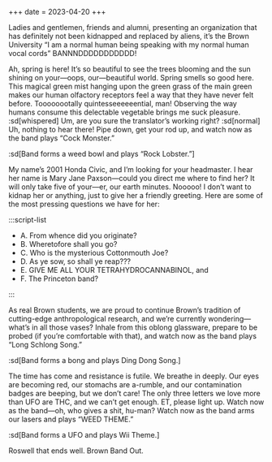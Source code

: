 +++
date = 2023-04-20
+++

Ladies and gentlemen, friends and alumni, presenting an organization that has definitely not been kidnapped and replaced by aliens, it’s the Brown University “I am a normal human being speaking with my normal human vocal cords” BANNNDDDDDDDDDDD!

Ah, spring is here! It’s so beautiful to see the trees blooming and the sun shining on your—oops, our—beautiful world. Spring smells so good here. This magical green mist hanging upon the green grass of the main green makes our human olfactory receptors feel a way that they have never felt before. Toooooootally quintesseeeeeential, man! Observing the way humans consume this delectable vegetable brings me suck pleasure. :sd[whispered] Um, are you sure the translator’s working right? :sd[normal] Uh, nothing to hear there! Pipe down, get your rod up, and watch now as the band plays “Cock Monster.”

:sd[Band forms a weed bowl and plays “Rock Lobster.”]

My name’s 2001 Honda Civic, and I’m looking for your headmaster. I hear her name is Mary Jane Paxson—could you direct me where to find her? It will only take five of your—er, our earth minutes. Nooooo! I don’t want to kidnap her or anything, just to give her a friendly greeting. Here are some of the most pressing questions we have for her:

:::script-list

- A. From whence did you originate?
- B. Wheretofore shall you go?
- C. Who is the mysterious Cottonmouth Joe?
- D. As ye sow, so shall ye reap???
- E. GIVE ME ALL YOUR TETRAHYDROCANNABINOL, and
- F. The Princeton band?

:::

As real Brown students, we are proud to continue Brown’s tradition of cutting-edge anthropological research, and we’re currently wondering—what’s in all those vases? Inhale from this oblong glassware, prepare to be probed (if you’re comfortable with that), and watch now as the band plays “Long Schlong Song.”

:sd[Band forms a bong and plays Ding Dong Song.]

The time has come and resistance is futile. We breathe in deeply. Our eyes are becoming red, our stomachs are a-rumble, and our contamination badges are beeping, but we don’t care! The only three letters we love more than UFO are THC, and we can’t get enough. ET, please light up. Watch now as the band—oh, who gives a shit, hu-man? Watch now as the band arms our lasers and plays “WEED THEME.”

:sd[Band forms a UFO and plays Wii Theme.]

Roswell that ends well. Brown Band Out.
